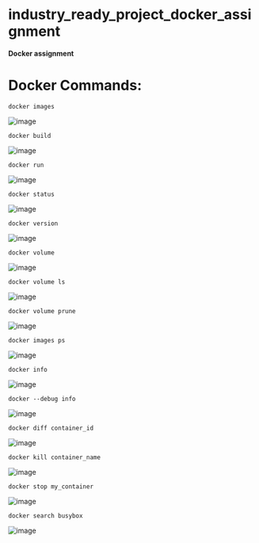 # industry_ready_project_docker_assignment
**Docker assignment**

# Docker Commands:

```
docker images
```
![image](https://user-images.githubusercontent.com/80097898/196386744-ef70a401-219f-4b6d-9fb6-ea1273e3709d.png)

```
docker build
```
![image](https://user-images.githubusercontent.com/80097898/196394819-234ca216-99c3-41ee-b307-52eab2c406be.png)

```
docker run 
```
![image](https://user-images.githubusercontent.com/80097898/196399409-2349a4e8-0381-4e2c-8eba-bad6890f56e9.png)

```
docker status
```
![image](https://user-images.githubusercontent.com/80097898/196400740-724de5d1-c94b-4545-8023-c16a59e48e92.png)

```
docker version
```
![image](https://user-images.githubusercontent.com/80097898/196401331-31a2e17a-a4e5-4f9d-a001-dee39b18df82.png)

```
docker volume
```
![image](https://user-images.githubusercontent.com/80097898/196401997-2b866b2a-42de-4817-a81d-d9e4210fa226.png)

```
docker volume ls
```
![image](https://user-images.githubusercontent.com/80097898/196402531-177f527c-1886-4e3d-b214-7d6342967e22.png)

```
docker volume prune
```
![image](https://user-images.githubusercontent.com/80097898/196403107-6e09a9fd-326a-4f74-b8fa-664747ae959f.png)

```
docker images ps
```
![image](https://user-images.githubusercontent.com/80097898/196411412-d66551f1-cb59-4c76-bbc0-7932129c8040.png)

```
docker info
```
![image](https://user-images.githubusercontent.com/80097898/196416135-557ed1af-3a82-4091-a9c5-a93baa6889eb.png)

```
docker --debug info
```
![image](https://user-images.githubusercontent.com/80097898/196416950-52d27a60-4722-43aa-a35c-32bccc48b325.png)

```
docker diff container_id
```
![image](https://user-images.githubusercontent.com/80097898/196418064-12618aa8-7da1-4126-b627-850e1489e8cf.png)

```
docker kill container_name
```
![image](https://user-images.githubusercontent.com/80097898/196419428-b77a778a-1a74-4e17-bad3-05da0ef658f7.png)

```
docker stop my_container
```
![image](https://user-images.githubusercontent.com/80097898/196420126-c10bde97-afc3-4076-bcc8-ff2196d6f8bb.png)

```
docker search busybox
```
![image](https://user-images.githubusercontent.com/80097898/196422926-d4c8ad8a-863d-42a0-a5b4-8b113e18d4a2.png)
